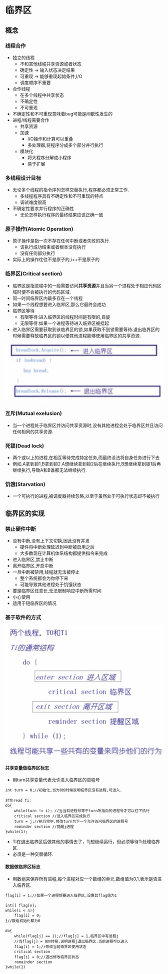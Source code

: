 # 临界区
## 概念
### 线程合作
* 独立的线程
	* 不和其他线程共享资源或者状态
	* 确定性 -> 输入状态决定结果
	* 可重现 -> 能够重现起始条件,I/O
	* 调度顺序不重要
* 合作线程
	* 在多个线程中共享状态
	* 不确定性
	* 不可重现
* 不确定性和不可重现意味着bug可能是间歇性发生的
* 进程/线程需要合作
	* 共享资源
	* 加速
		* I/O操作和计算可以重叠
		* 多处理器,将程序分成多个部分并行执行
	* 模块化
		* 将大程序分解成小程序
		* 易于扩展

### 多线程设计目标
* 无论多个线程的指令序列怎样交替执行,程序都必须正常工作.
	* 多线程程序具有不确定性和不可重现的特点
	* 调试难度很高
* 不确定性要求并行程序的正确性
	* 无论怎样执行程序的最终结果应该正确一致

### 原子操作(Atomic Operation)
* 原子操作是指一次不存在任何中断或者失败的执行
	* 该执行成功结束或者根本没有执行
	* 没有任何部分执行
* 实际上的操作往往不是原子的,i++不是原子的

### 临界区(Critical section)
* 临界区是指进程中的一段需要访问**共享资源**并且当另一个进程处于相应代码区域时便不会被执行的代码区域.
* 同一时间临界区内最多存在一个线程
* 如果一个线程想要进入临界区,那么它最终会成功
* 临界区等待
	* 有限等待:进入临界区的线程时间是有限的,自旋
	* 无限等待:如果一个进程等待进入临界区被挂起
* 进入临界区需要获取到该临界区的锁,如果获取不到锁需要等待.退出临界区的时候需要释放临界区的锁以便其他进程能够使用临界区的共享资源.

![临界区](https://github.com/zzhangyuhang/operating-system/blob/master/photo/8.临界区.png)

### 互斥(Mutual exelusion)
* 当一个进程处于临界区并访问共享资源时,没有其他进程会处于临界区并且访问任何相同的共享资源.

### 死锁(Dead lock)
* 两个或以上的进程,在相互等待完成特定任务,而最终没法将自身任务进行下去
* 例如,A拿到锁1,B拿到锁2.A想继续拿到锁2后在继续执行,B想继续拿到锁1后再继续执行,导致A和B谁都无法继续执行.

### 饥饿(Starvation)
* 一个可执行的进程,被调度器持续忽略,以至于虽然处于可执行状态却不被执行

## 临界区的实现
### 禁止硬件中断
* 没有中断,没有上下文切换,因此没有并发
	* 硬件将中断处理延迟到中断被启用之后
	* 大多数现在计算机体系结构都提供指令来完成
* 进入临界区,禁止中断
* 离开临界区,开启中断
* 一旦中断被禁用,线程就无法被停止
	* 整个系统都会为你停下来
	* 可能导致其他进程处于饥饿状态
* 要是临界区任意长,无法限制响应中断所需时间
* 小心使用
* 适用于短临界区的情况

### 基于软件的方式

![临界区软件实现进程结构](https://github.com/zzhangyuhang/operating-system/blob/master/photo/8.临界区软件实现进程结构.png)

#### 共享变量做临界区标志
* 用turn共享变量代表允许进入临界区的进程号

```
int turn = 0;//初始化,当为0的时候说明临界区没有进程,可进入.

对Thread Ti:
do{
	while(turn != i); //当当前进程号等于turn所指向的进程号才可以往下执行
	critical section //进入临界区完成执行
	turn = j;//执行完毕,修改turn为下一个允许访问临界区的进程号
	reminder section //提醒j进程
}while(1);

```

* Ti在退出临界区后做其他的事情去了，Tj想继续运行，但必须等待Ti处理临界区.
* 必须是一种交替循环.

#### 数据做临界区标志
* 用数组来保存所有进程,每个进程对应一个数组的单元.数组值为0,1,表示是否进入临界区.

```
flag[i] = 1;//如果一个进程想要进入临界区,设置其flag值为1

int[] flag[n];
while(i < n){
	flag[i] = 0;
}//数组初始化都为0

do{
	while(flag[j] == 1);//flag[j] = 1,临界区中有进程j
	//当flag[j] = 0的时候,说明进程j退出临界区.当前进程可以进入
	flag[i] = 1;//修改当前临界区使用状态
	critical section
	flag[i] = 0;//退出修改临界区状态
	remainder section
}while(1)
```


